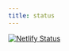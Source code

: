 ```yaml
---
title: status
---
```


[![Netlify Status](https://api.netlify.com/api/v1/badges/3a2c8f71-ac51-418b-912d-f9c920e076df/deploy-status)](https://app.netlify.com/sites/twokearns/deploys)